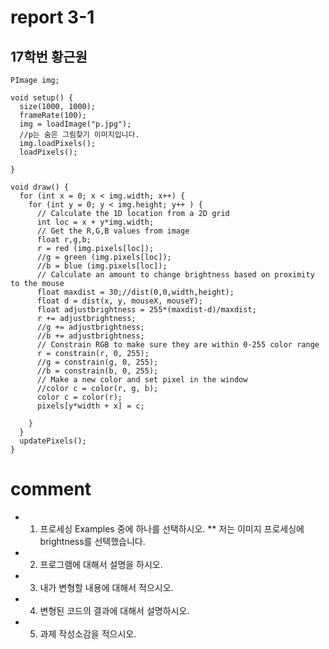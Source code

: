 # report 3-1
## 17학번 황근원

```
PImage img;

void setup() {
  size(1000, 1000);
  frameRate(100);
  img = loadImage("p.jpg");
  //p는 숨은 그림찾기 이미지입니다.
  img.loadPixels();
  loadPixels();
  
}

void draw() {
  for (int x = 0; x < img.width; x++) {
    for (int y = 0; y < img.height; y++ ) {
      // Calculate the 1D location from a 2D grid
      int loc = x + y*img.width;
      // Get the R,G,B values from image
      float r,g,b;
      r = red (img.pixels[loc]);
      //g = green (img.pixels[loc]);
      //b = blue (img.pixels[loc]);
      // Calculate an amount to change brightness based on proximity to the mouse
      float maxdist = 30;//dist(0,0,width,height);
      float d = dist(x, y, mouseX, mouseY);
      float adjustbrightness = 255*(maxdist-d)/maxdist;
      r += adjustbrightness;
      //g += adjustbrightness;
      //b += adjustbrightness;
      // Constrain RGB to make sure they are within 0-255 color range
      r = constrain(r, 0, 255);
      //g = constrain(g, 0, 255);
      //b = constrain(b, 0, 255);
      // Make a new color and set pixel in the window
      //color c = color(r, g, b);
      color c = color(r);
      pixels[y*width + x] = c;
      
    }
  }
  updatePixels();
}
```
# comment
* 1. 프로세싱 Examples 중에 하나를 선택하시오.
** 저는 이미지 프로세싱에 brightness를 선택했습니다.
* 2. 프로그램에 대해서 설명을 하시오.
* 3. 내가 변형할 내용에 대해서 적으시오.
* 4. 변형된 코드의 결과에 대해서 설명하시오.
* 5. 과제 작성소감을 적으시오.
